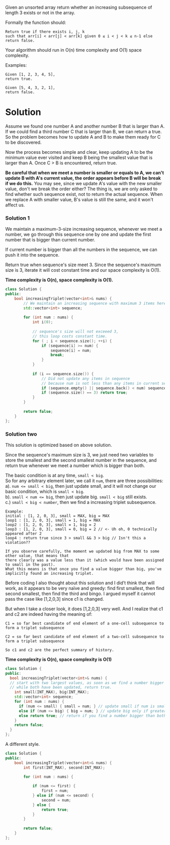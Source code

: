 Given an unsorted array return whether an increasing subsequence of length 3 exists or not in the array.

Formally the function should:

```
Return true if there exists i, j, k 
such that arr[i] < arr[j] < arr[k] given 0 ≤ i < j < k ≤ n-1 else return false.
```

Your algorithm should run in O(n) time complexity and O(1) space complexity.

Examples:

```
Given [1, 2, 3, 4, 5],
return true.

Given [5, 4, 3, 2, 1],
return false.
```
    
# Solution

Assume we found one number A and another number B that is larger than A. If we could find a third number C that is larger than B, we can return a true. So the problem becomes how to update A and B to make them ready for C to be discovered.

Now the process becomes simple and clear, keep updating A to be the minimum value ever visited and keep B being the smallest value that is larger than A. Once C > B is encountered, return true.

__Be careful that when we meet a number is smaller or equals to A, we can't update B with A's current value, the order appears before B will be break if we do this.__ You may see, since we update A's value with the new smaller value, don't we break the order either? The thing is, we are only asked to find whether such sequence exist, not to return the actual sequence. When we replace A with smaller value, B's value is still the same, and it won't affect us.

### Solution 1

We maintain a maximum-3-size increasing sequence, whenever we meet a number, we go through this sequence one by one and update the first number that is bigger than current number.

If current number is bigger than all the numbers in the sequence, we can push it into the sequence.

Return true when sequence's size meet 3. Since the sequence's maximum size is 3, iterate it will cost constant time and our space complexity is O(1).


__Time complexity is O(n), space complexity is O(1).__

```cpp
class Solution {
public:
    bool increasingTriplet(vector<int>& nums) {
        // We maintain an increasing sequence with maximum 3 items here.
        std::vector<int> sequence;
        
        for (int num : nums) {
            int i(0);
            
            // sequence's size will not exceeed 3,
            // this loop costs constant time.
            for ( ; i < sequence.size(); ++i) {
                if (sequence[i] >= num) {
                    sequence[i] = num;
                    break;
                }
            }
            
            if (i == sequence.size()) { 
                // Did not update any items in sequence
                // because num is not less than any items in current sequence
                if (sequence.empty() || sequence.back() < num) sequence.emplace_back(num);
                if (sequence.size() == 3) return true;
            }
        }
        
        return false;
    }
};
```


### Solution two

This solution is optimized based on above solution.

Since the sequence's maximum size is 3, we just need two variables to store the smallest and the second smallest number in the sequence, and return true whenever we meet a number which is bigger than both.

The basic condition is at any time, ```small < big```.  
So for any arbitrary element later, we call it ```num```, there are three possibilities:  
a). ```num <= small < big```, then just update small, and it will not change our basic condition, which is ```small < big```.  
b). ```small < num <= big```, then just update big. ```small < big``` still exists.  
c.) ```small < big < number```, then we find a increasing triplet subsequence.  

```
Example:   
initial : [1, 2, 0, 3], small = MAX, big = MAX
loop1 : [1, 2, 0, 3], small = 1, big = MAX
loop2 : [1, 2, 0, 3], small = 1, big = 2
loop3 : [1, 2, 0, 3], small = 0, big = 2 // <- Uh oh, 0 technically appeared after 2
loop4 : return true since 3 > small && 3 > big // Isn't this a violation??

If you observe carefully, the moment we updated big from MAX to some other value, that means that 
there clearly was a value less than it (which would have been assigned to small in the past). 
What this means is that once you find a value bigger than big, you've implicitly found an increasing triplet.
```

Before coding I also thought about this solution and I did’t think that will work, as it appears to be very naïve and greedy: find first smallest, then find second smallest, then find the third and bingo. I argued myself it cannot pass the case like [1,2,0,3] since c1 is changed.

But when I take a closer look, it does [1,2,0,3] very well. And I realize that c1 and c2 are indeed having the meaning of:

```
C1 = so far best candidate of end element of a one-cell subsequence to form a triplet subsequence

C2 = so far best candidate of end element of a two-cell subsequence to form a triplet subsequence

So c1 and c2 are the perfect summary of history.
```

__Time complexity is O(n), space complexity is O(1)__

```cpp
class Solution {
public:
  bool increasingTriplet(vector<int>& nums) {
  // start with two largest values, as soon as we find a number bigger than both, 
  // while both have been updated, return true.
    int small(INT_MAX), big(INT_MAX);
    std::vector<int> sequence;
    for (int num : nums) {
      if (num <= small) { small = num; } // update small if num is smaller than both
      else if (num <= big) { big = num; } // update big only if greater than small but smaller than big
      else return true; // return if you find a number bigger than both
    }
    return false;
  }
};
```

A different style.

```cpp
class Solution {
public:
    bool increasingTriplet(vector<int>& nums) {
        int first(INT_MAX), second(INT_MAX);
        
        for (int num : nums) {

            if (num <= first) {
                first = num;
            } else if (num <= second) {
                second = num;
            } else {
                return true;
            }
        }
        
        return false;
    }
};
```
